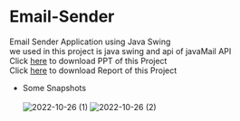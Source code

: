 # Email-Sender
Email Sender Application using Java Swing<br>
we used in this project is java swing and api of javaMail API <br>
Click [here](https://github.com/MoinMN/Email-Sender/files/9841397/Java.Mini.Project.pptx) to download PPT of this Project<br>
Click [here](https://github.com/MoinMN/Email-Sender/files/9841398/Java.mini.Project.pdf) to download Report of this Project<br>
* Some Snapshots<br><br>
![2022-10-26 (1)](https://user-images.githubusercontent.com/100254727/197933085-f09fdda0-269e-4b49-aa86-08d941bcdf85.png)
![2022-10-26 (2)](https://user-images.githubusercontent.com/100254727/197933089-e409549f-2af0-4200-86b2-fe83ef8bdbb8.png)
